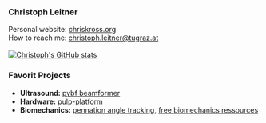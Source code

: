 ### Christoph Leitner

Personal website: [chriskross.org](http://www.chriskross.org/)\
How to reach me: [christoph.leitner@tugraz.at](mailto:christoph.leitner@tugraz.at)\
\
[![Christoph's GitHub stats](https://github-readme-stats.vercel.app/api?username=luuleitner&hide=prs,issues,&count_private=true&show_icons=true)](https://github.com/anuraghazra/github-readme-stats)


### Favorit Projects
* **Ultrasound:** [pybf beamformer](https://github.com/Sergio5714/pybf)
* **Hardware:** [pulp-platform](https://github.com/pulp-platform)
* **Biomechanics:** [pennation angle tracking](https://github.com/iis-eth-zurich/AEPUS), [free biomechanics ressources](https://github.com/modenaxe/awesome-biomechanics)
